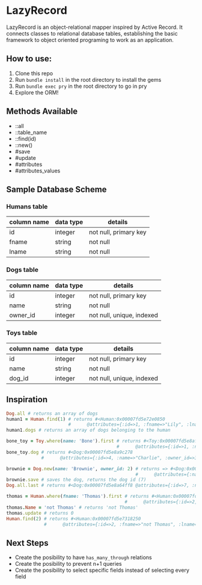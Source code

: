 # LazyRecord

LazyRecord is an object-relational mapper inspired by Active Record. It connects classes to relational database tables, establishing the basic framework to object oriented programing to work as an application.

## How to use:

1. Clone this repo
2. Run `bundle install` in the root directory to install the gems
3. Run `bundle exec pry` in the root directory to go in pry
4. Explore the ORM!

## Methods Available

* ::all
* ::table_name
* ::find(id)
* ::new()
* #save
* #update
* #attributes
* #attributes_values

## Sample Database Scheme

### Humans table

|column name   |data type   |details   |
|-----|-----|-----|
|id   |integer   |not null, primary key   |
|fname   |string    |not null   |
|lname   |string    |not null   |

### Dogs table

|column name   |data type   |details   |
|-----|-----|-----|
|id   |integer   |not null, primary key   |
|name   |string    |not null   |
|owner_id   |integer   |not null, unique, indexed   |

### Toys table

|column name   |data type   |details   |
|-----|-----|-----|
|id   |integer   |not null, primary key   |
|name   |string    |not null   |
|dog_id   |integer   |not null, unique, indexed   |

## Inspiration

```ruby
Dog.all # returns an array of dogs
human1 = Human.find(1) # returns #<Human:0x00007fd5e72e0850 
                       #      @attributes={:id=>1, :fname=>"Lily", :lname=>"Andrews"}>
human1.dogs # returns an array of dogs belonging to the human

bone_toy = Toy.where(name: 'Bone').first # returns #<Toy:0x00007fd5e8af99a0 
                                         #      @attributes={:id=>1, :name=>"Bone", :dog_id=>4}>
bone_toy.dog # returns #<Dog:0x00007fd5e8a9c278 
             #      @attributes={:id=>4, :name=>"Charlie", :owner_id=>3}>

brownie = Dog.new(name: 'Brownie', owner_id: 2) # returns => #<Dog:0x00007fd5e7839ae0 
                                                #      @attributes={:name=>"Brownie", :owner_id=>2}>
brownie.save # saves the dog, returns the dog id (7)
Dog.all.last # returns #<Dog:0x00007fd5e8a64ff8 @attributes={:id=>7, :name=>"Brownie", :owner_id=>2}>

thomas = Human.where(fname: 'Thomas').first # returns #<Human:0x00007fd5e7318250 
                                            #      @attributes={:id=>2, :fname=>"Thomas", :lname=>"Smith"}>
thomas.Name = 'not Thomas' # returns 'not Thomas'
thomas.update # returns 0
Human.find(2) # returns #<Human:0x00007fd5e7318250 
              #      @attributes={:id=>2, :fname=>"not Thomas", :lname=>"Smith"}>
```

## Next Steps

* Create the posibility to have `has_many_through` relations
* Create the posibility to prevent n+1 queries
* Create the posibility to select specific fields instead of selecting every field
